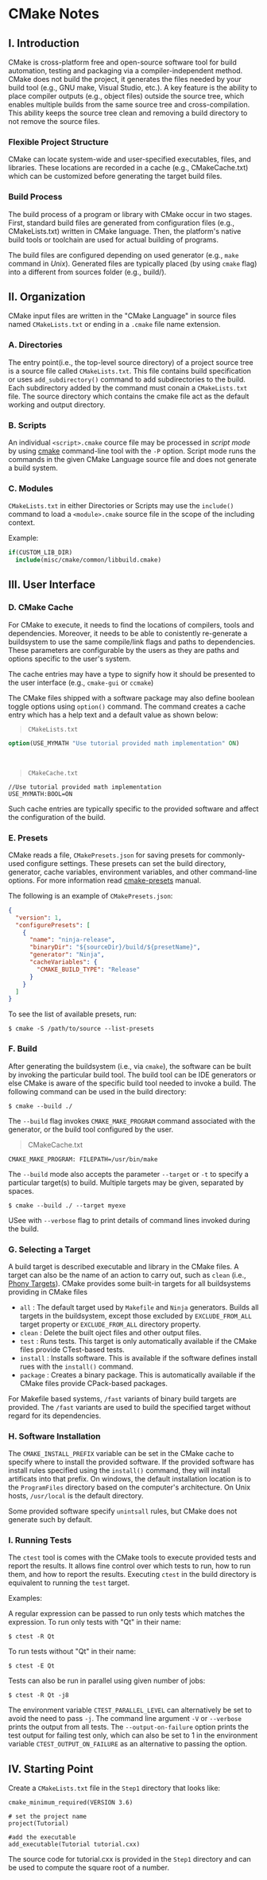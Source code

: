 # CMake Notes

## I. Introduction
CMake is cross-platform free and open-source software tool for build automation, testing and packaging via a compiler-independent method. CMake does not build the project, it generates the files needed by your build tool (e.g., GNU make, Visual Studio, etc.). A key feature is the ability to place compiler outputs (e.g., object files) outside the source tree, which enables multiple builds from the same source tree and cross-compilation. This ability keeps the source tree clean and removing a build directory to not remove the source files.

### **Flexible Project Structure**
CMake can locate system-wide and user-specified executables, files, and libraries. These locations are recorded in a cache (e.g., CMakeCache.txt) which can be customized before generating the target build files.

### **Build Process**
The build process of a program or library with CMake occur in two stages. First, standard build files are generated from configuration files (e.g., CMakeLists.txt) written in CMake language. Then, the platform's native build tools or toolchain are used for actual building of programs.

The build files are configured depending on used generator (e.g., `make` command in *Unix*). Generated files are typically placed (by using `cmake` flag) into a different from sources folder (e.g., build/).

## II. Organization
CMake input files are written in the "CMake Language" in source files named `CMakeLists.txt` or ending in a `.cmake` file name extension.

### **A. Directories**
The entry point(i.e., the top-level source directory) of a project source tree is a source file called `CMakeLists.txt`. This file contains build specification or uses `add_subdirectory()` command to add subdirectories to the build. Each subdirectory added by the command must conain a `CMakeLists.txt` file. The source directory which contains the cmake file act as the default working and output directory.

### **B. Scripts**
An individual `<script>.cmake` cource file may be processed in *script mode* by using <a href="https://cmake.org/cmake/help/latest/manual/cmake.1.html#manual:cmake(1)">cmake</a> command-line tool with the `-P` option. Script mode runs the commands in the given CMake Language source file and does not generate a build system.

### **C. Modules**
`CMakeLists.txt` in either Directories or Scripts may use the `include()` command to load a `<module>.cmake` source file in the scope of the including context.

Example:
```cmake
if(CUSTOM_LIB_DIR)
  include(misc/cmake/common/libbuild.cmake)
```

## III. User Interface

### **D. CMake Cache**
For CMake to execute, it needs to find the locations of compilers, tools and dependencies. Moreover, it needs to be able to conistently re-generate a buildsystem to use the same compile/link flags and paths to dependencies. These parameters are configurable by the users as they are paths and options specific to the user's system.

The cache entries may have a type to signify how it should be presented to the user interface (e.g., `cmake-gui` or `ccmake`)

The CMake files shipped with a software package may also define boolean toggle options using `option()` command. The command creates a cache entry which has a help text and a default value as shown below:

>`CMakeLists.txt`
```cmake
option(USE_MYMATH "Use tutorial provided math implementation" ON)
```
</br>

>`CMakeCache.txt`
```
//Use tutorial provided math implementation
USE_MYMATH:BOOL=ON
```

Such cache entries are typically specific to the provided software and affect the configuration of the build.

### **E. Presets**
CMake reads a file, `CMakePresets.json` for saving presets for commonly-used configure settings. These presets can set the build directory, generator, cache variables, environment variables, and other command-line options. For more information read <a href="https://cmake.org/cmake/help/v3.20/manual/cmake-presets.7.html#manual:cmake-presets(7)">cmake-presets</a> manual.

The following is an example of `CMakePresets.json`:
```json
{
  "version": 1,
  "configurePresets": [
    {
      "name": "ninja-release",
      "binaryDir": "${sourceDir}/build/${presetName}",
      "generator": "Ninja",
      "cacheVariables": {
        "CMAKE_BUILD_TYPE": "Release"
      }
    }
  ]
}
```
To see the list of available presets, run:
```
$ cmake -S /path/to/source --list-presets
```

### **F. Build**
After generating the buildsystem (i.e., via `cmake`), the software can be built by invoking the particular build tool. The build tool can be IDE generators or else CMake is aware of the specific build tool needed to invoke a build. The following command can be used in the build directory:

```
$ cmake --build ./
```
The `--build` flag invokes `CMAKE_MAKE_PROGRAM` command associated with the generator, or the build tool configured by the user.

>CMakeCache.txt
```
CMAKE_MAKE_PROGRAM: FILEPATH=/usr/bin/make
```

The `--build` mode also accepts the parameter `--target` or `-t` to specify a particular target(s) to build. Multiple targets may be given, separated by spaces.

```
$ cmake --build ./ --target myexe
```

USee with `--verbose` flag to print details of command lines invoked during the build.

### **G. Selecting a Target**
A build target is described executable and library in the CMake files. A target can also be the name of an action to carry out, such as `clean` (i.e., <a href="https://www.gnu.org/software/make/manual/html_node/Phony-Targets.html#Phony-Targets">Phony Targets</a>). CMake provides some built-in targets for all buildsystems providing in CMake files
- `all` : The default target used by `Makefile` and `Ninja` generators. Builds all targets in the buildsystem, except those excluded by `EXCLUDE_FROM_ALL` target property or `EXCLUDE_FROM_ALL` directory property.
- `clean` : Delete the built oject files and other output files.
- `test` : Runs tests. This target is only automatically available if the CMake files provide CTest-based tests.
- `install` : Installs software. This is available if the software defines install rues with the `install()` command.
- `package` : Creates a binary package. This is automatically available if the CMake files provide CPack-based packages.

For Makefile based systems, `/fast` variants of binary build targets are provided. The `/fast` variants are used to build the specified target without regard for its dependencies.

### **H. Software Installation**
The `CMAKE_INSTALL_PREFIX` variable can be set in the CMake cache to specify where to install the provided software. If the provided software has install rules specified using the `install()` command, they will install artificats into that prefix. On windows, the default installation location is to the `ProgramFiles` directory based on the computer's architecture. On Unix hosts, `/usr/local` is the default directory.

Some provided software specify `unintsall` rules, but CMake does not generate such by default.

### **I. Running Tests**
The `ctest` tool is comes with the CMake tools to execute provided tests and report the results. It allows fine control over which tests to run, how to run them, and how to report the results. Executing `ctest` in the build directory is equivalent to running the `test` target.

Examples:

A regular expression can be passed to run only tests which matches the expression. To run only tests with "Qt" in their name:
```
$ ctest -R Qt
```
To run tests without "Qt" in their name:
```
$ ctest -E Qt
```
Tests can also be run in parallel using given number of jobs:
```
$ ctest -R Qt -j8
```
The environment variable `CTEST_PARALLEL_LEVEL` can alternatively be set to avoid the need to pass `-j`. The command line argument `-V` or `--verbose` prints the output from all tests. The `--output-on-failure` option prints the test output for failing test only, which can also be set to 1 in the environment variable `CTEST_OUTPUT_ON_FAILURE` as an alternative to passing the option.
## IV. Starting Point
Create a `CMakeLists.txt` file in the `Step1` directory that looks like:
```
cmake_minimum_required(VERSION 3.6)

# set the project name
project(Tutorial)

#add the executable
add_executable(Tutorial tutorial.cxx)
```

The source code for tutorial.cxx is provided in the `Step1` directory and can be used to compute the square root of a number.